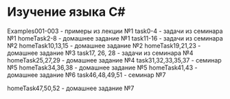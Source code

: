 # Изучение языка C#
Examples001-003 - примеры из лекции №1
task0-4 - задачи из семинара №1
homeTask2-8 - домашнее задание №1
task11-16 - задачи из семинара №2
homeTask10,13,15 - домашнее задание №2
homeTask19,21,23 - домашнее задание №3
task17, 26, 28 - задачи из семинара №4
homeTask25,27,29 - домашнее задание №4
task31,32,33,35,37 - семинар №5
homeTask34,36,38 - домашнее задание №5
homeTask41,43 - домашнее задание №6
task46,48,49,51 - семинар №7

homeTask47,50,52 - домашнее задание №7